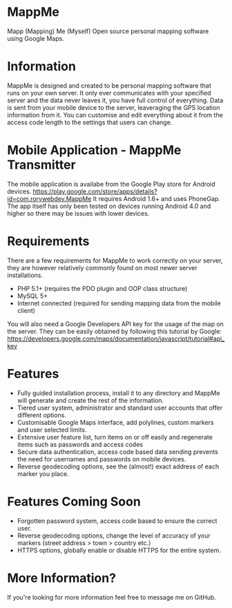 MappMe
======

Mapp (Mapping) Me (Myself)
Open source personal mapping software using Google Maps.

Information
======
MappMe is designed and created to be personal mapping software that runs on your own server. It only ever communicates with your specified server and the data never leaves it, you have full control of everything. Data is sent from your mobile device to the server, leaveraging the GPS location information from it.
You can customise and edit everything about it from the access code length to the settings that users can change.

Mobile Application - MappMe Transmitter
======
The mobile application is availabe from the Google Play store for Android devices.
https://play.google.com/store/apps/details?id=com.rorywebdev.MappMe
It requires Android 1.6+ and uses PhoneGap. The app itself has only been tested on devices running Android 4.0 and higher so there may be issues with lower devices.

Requirements
======
There are a few requirements for MappMe to work correctly on your server, they are however relatively commonly found on most newer server installations.
- PHP 5.1+ (requires the PDO plugin and OOP class structure)
- MySQL 5+
- Internet connected (required for sending mapping data from the mobile client)

You will also need a Google Developers API key for the usage of the map on the server.
They can be easily obtained by following this tutorial by Google:
https://developers.google.com/maps/documentation/javascript/tutorial#api_key

Features
======
- Fully guided installation process, install it to any directory and MappMe will generate and create the rest of the information.
- Tiered user system, administrator and standard user accounts that offer different options.
- Customisable Google Maps interface, add polylines, custom markers and user selected limits.
- Extensive user feature list, turn items on or off easily and regenerate items such as passwords and access codes
- Secure data authentication, access code based data sending prevents the need for usernames and passwords on mobile devices.
- Reverse geodecoding options, see the (almost!) exact address of each marker you place.

Features Coming Soon
======
- Forgotten password system, access code based to ensure the correct user.
- Reverse geodecoding options, change the level of accuracy of your markers (street address > town > country etc.)
- HTTPS options, globally enable or disable HTTPS for the entire system.

More Information?
======
If you're looking for more information feel free to message me on GitHub.
